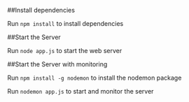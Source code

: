 ##Install dependencies

Run `npm install` to install dependencies

##Start the Server

Run `node app.js` to start the web server

##Start the Server with monitoring

Run `npm install -g nodemon` to install the nodemon package

Run `nodemon app.js` to start and monitor the server
